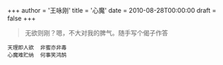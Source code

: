 +++
author = '王咏刚'
title = '心魔'
date = 2010-08-28T00:00:00
draft = false
+++

> 无欲则刚？嗯，不大对我的脾气。随手写个偈子作答

<div class="poem">

```
天理即人欲  非蜜亦非毒
心魔难贮纳  何事笑鸿鹄
```

</div>
